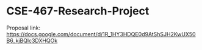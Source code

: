 # CSE-467-Research-Project
Proposal link: https://docs.google.com/document/d/1R_1HY3HDQE0d9AtShSJH2KwUX50B6_kjBQlc3DXHQOk

